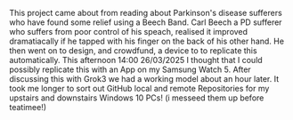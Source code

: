 This project came about from reading about Parkinson's disease sufferers who have found some relief using a Beech Band. 
Carl Beech a PD sufferer who suffers from poor control of his speach, realised it improved dramatiacally if he tapped with his finger
on the back of his other hand. He then went on to design, and crowdfund, a device to to replicate this automatically.
This afternoon 14:00 26/03/2025 I thought that I could possibly replicate this with an App on my Samsung Watch 5.
After discussing this with Grok3 we had a working model about an hour later. It took me longer to sort out GitHub local and remote 
Repositories for my upstairs and downstairs Windows 10 PCs! (i messeed them up before teatimee!)
